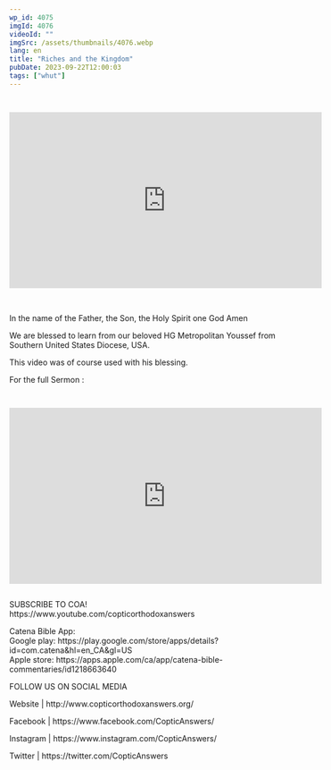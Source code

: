 ```yaml
---
wp_id: 4075
imgId: 4076
videoId: ""
imgSrc: /assets/thumbnails/4076.webp
lang: en
title: "Riches and the Kingdom"
pubDate: 2023-09-22T12:00:03
tags: ["whut"]
---
```


<p><code></p>
<div class="video-container">
<iframe loading="lazy" width="560" height="315" src="https://www.youtube.com/embed/mEL23OItbiQ?si=JhoxBZBR6OSKJjqO" title="YouTube video player" frameborder="0" allow="accelerometer; autoplay; clipboard-write; encrypted-media; gyroscope; picture-in-picture; web-share" allowfullscreen></iframe>
</div>
<p></code><br />
In the name of the Father, the Son, the Holy Spirit one God Amen</p>
<p>We are blessed to learn from our beloved HG Metropolitan Youssef from Southern United States Diocese, USA.</p>
<p>This video was of course used with his blessing.</p>

<p>For the full Sermon :<br />
<code></p>
<div class="video-container">
<iframe loading="lazy" width="560" height="315" src="https://www.youtube.com/embed/s-qfUQLzCQs?si=DASy0-XnLwzhpHeX" title="YouTube video player" frameborder="0" allow="accelerometer; autoplay; clipboard-write; encrypted-media; gyroscope; picture-in-picture; web-share" allowfullscreen></iframe>
</div>
<p></code></p>
<p>SUBSCRIBE TO COA!<br />
https://www.youtube.com/copticorthodoxanswers</p>
<p>Catena Bible App:<br />
Google play: https://play.google.com/store/apps/details?id=com.catena&hl=en_CA&gl=US<br />
Apple store: https://apps.apple.com/ca/app/catena-bible-commentaries/id1218663640</p>
<p>FOLLOW US ON SOCIAL MEDIA</p>
<p>Website | http://www.copticorthodoxanswers.org/</p>
<p>Facebook | https://www.facebook.com/CopticAnswers/</p>
<p>Instagram | https://www.instagram.com/CopticAnswers/</p>
<p>Twitter | https://twitter.com/CopticAnswers</p>
